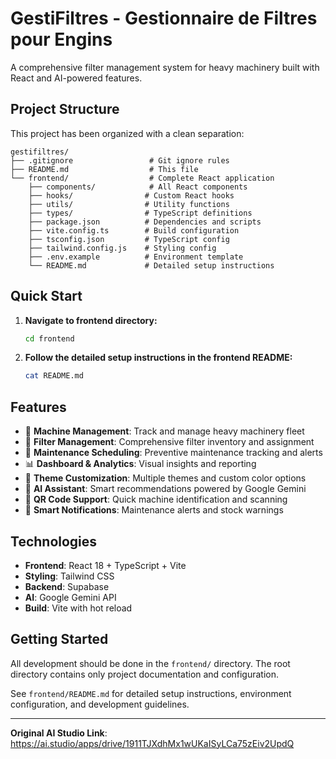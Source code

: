 # GestiFiltres - Gestionnaire de Filtres pour Engins

A comprehensive filter management system for heavy machinery built with React and AI-powered features.

## Project Structure

This project has been organized with a clean separation:

```
gestifiltres/
├── .gitignore                 # Git ignore rules
├── README.md                  # This file
└── frontend/                  # Complete React application
    ├── components/            # All React components
    ├── hooks/                # Custom React hooks
    ├── utils/                # Utility functions
    ├── types/                # TypeScript definitions
    ├── package.json          # Dependencies and scripts
    ├── vite.config.ts        # Build configuration
    ├── tsconfig.json         # TypeScript config
    ├── tailwind.config.js    # Styling config
    ├── .env.example          # Environment template
    └── README.md             # Detailed setup instructions
```

## Quick Start

1. **Navigate to frontend directory:**
   ```bash
   cd frontend
   ```

2. **Follow the detailed setup instructions in the frontend README:**
   ```bash
   cat README.md
   ```

## Features

- 🚚 **Machine Management**: Track and manage heavy machinery fleet
- 🔧 **Filter Management**: Comprehensive filter inventory and assignment
- 📅 **Maintenance Scheduling**: Preventive maintenance tracking and alerts
- 📊 **Dashboard & Analytics**: Visual insights and reporting
- 🎨 **Theme Customization**: Multiple themes and custom color options
- 🤖 **AI Assistant**: Smart recommendations powered by Google Gemini
- 📱 **QR Code Support**: Quick machine identification and scanning
- 🔔 **Smart Notifications**: Maintenance alerts and stock warnings

## Technologies

- **Frontend**: React 18 + TypeScript + Vite
- **Styling**: Tailwind CSS
- **Backend**: Supabase
- **AI**: Google Gemini API
- **Build**: Vite with hot reload

## Getting Started

All development should be done in the `frontend/` directory. The root directory contains only project documentation and configuration.

See `frontend/README.md` for detailed setup instructions, environment configuration, and development guidelines.

---

**Original AI Studio Link**: https://ai.studio/apps/drive/1911TJXdhMx1wUKaISyLCa75zEiv2UpdQ
